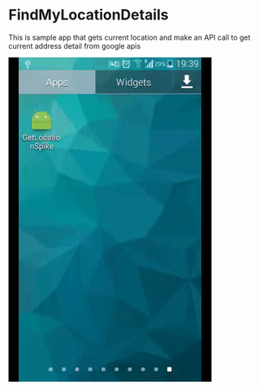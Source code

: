 # FindMyLocationDetails

This is sample app that gets current location and make an API call to get current address detail from google apis

![FindMyLocationDetails](https://github.com/filippella/FindMyLocationDetails/blob/master/demo.gif)
